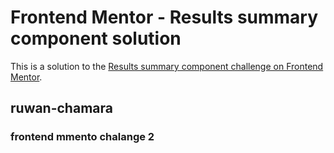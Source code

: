 # Frontend Mentor - Results summary component solution

This is a solution to the [Results summary component challenge on Frontend Mentor](https://www.frontendmentor.io/challenges/results-summary-component-CE_K6s0maV).

<h2>ruwan-chamara</h2>
<h3>frontend mmento chalange 2</h3>
